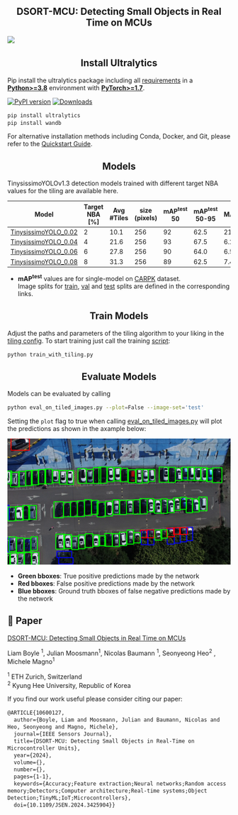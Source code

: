 
## <div align="center">DSORT-MCU: Detecting Small Objects in Real Time on MCUs</div>


<img width="1024" src="pics/tiling_method.png">

## <div align="center">Install Ultralytics</div>

Pip install the ultralytics package including all [requirements](https://github.com/ultralytics/ultralytics/blob/main/requirements.txt) in a [**Python>=3.8**](https://www.python.org/) environment with [**PyTorch>=1.7**](https://pytorch.org/get-started/locally/).

[![PyPI version](https://badge.fury.io/py/ultralytics.svg)](https://badge.fury.io/py/ultralytics) [![Downloads](https://static.pepy.tech/badge/ultralytics)](https://pepy.tech/project/ultralytics)

```bash
pip install ultralytics
pip install wandb
```

For alternative installation methods including Conda, Docker, and Git, please refer to the [Quickstart Guide](https://docs.ultralytics.com/quickstart).



## <div align="center">Models</div>

TinysissimoYOLOv1.3 detection models trained with different target NBA values for the tiling are available here.

| Model                                                                                                            | Target NBA <br>[%] | Avg #Tiles | size <br>(pixels) | mAP<sup>test</sup> <br>50 | mAP<sup>test</sup> <br>50-95 | MAE  |
|------------------------------------------------------------------------------------------------------------------|--------------------|------------|-------------------|---------------------------|------------------------------|------|
| [TinysissimoYOLO_0.02](https://github.com/mojulian/ultralytics/releases/download/0.1/TinyissimoYOLO_nba_0_02.pt) | 2                  | 10.1       | 256               | 92                        | 62.5                         | 21.2 |
| [TinysissimoYOLO_0.04](https://github.com/mojulian/ultralytics/releases/download/0.1/TinyissimoYOLO_nba_0_04.pt) | 4                  | 21.6       | 256               | 93                        | 67.5                         | 6.2  |
| [TinysissimoYOLO_0.06](https://github.com/mojulian/ultralytics/releases/download/0.1/TinyissimoYOLO_nba_0_06.pt) | 6                  | 27.8       | 256               | 90                        | 64.0                         | 6.5  |
| [TinysissimoYOLO_0.08](https://github.com/mojulian/ultralytics/releases/download/0.1/TinyissimoYOLO_nba_0_08.pt) | 8                  | 31.3       | 256               | 89                        | 62.5                         | 7.4  |

- **mAP<sup>test</sup>** values are for single-model on [CARPK](https://lafi.github.io/LPN/) dataset.
  <br>Image splits for [train](https://github.com/mojulian/ultralytics/releases/download/0.1/train_images.txt), [val](https://github.com/mojulian/ultralytics/releases/download/0.1/val_images.txt) and [test](https://github.com/mojulian/ultralytics/releases/download/0.1/test.txt) splits are defined in the corresponding links.



## <div align="center">Train Models</div>

Adjust the paths and parameters of the tiling algorithm to your liking in the [tiling config](tiling_config.yaml).
To start training just call the training [script](train_julian.py):

```bash
python train_with_tiling.py
```

## <div align="center">Evaluate Models</div>

Models can be evaluated by calling
```bash
python eval_on_tiled_images.py --plot=False --image-set='test'
```

Setting the `plot` flag to true when calling [eval_on_tiled_images.py](eval_on_tiled_images.py) will plot the predictions as shown in the axample below:

<img width="1024" src="pics/tinyYOLO_prediction.png">

- **Green bboxes**: True positive predictions made by the network
- **Red bboxes**: False positive predictions made by the network
- **Blue bboxes**: Ground truth bboxes of false negative predictions made by the network


## 📜 Paper

[DSORT-MCU: Detecting Small Objects in Real Time on MCUs](https://ieeexplore.ieee.org/stamp/stamp.jsp?tp=&arnumber=10600127)

 Liam Boyle <sup>1</sup>,
 Julian Moosmann<sup>1</sup>,
 Nicolas Baumann <sup>1</sup>, 
 Seonyeong Heo<sup>2</sup> ,
 Michele Magno<sup>1</sup>  <br>

<sup>1</sup> ETH Zurich, Switzerland  
<sup>2</sup> Kyung Hee University, Republic of Korea <br> 

If you find our work useful please consider citing our paper:
```
@ARTICLE{10600127,
  author={Boyle, Liam and Moosmann, Julian and Baumann, Nicolas and Heo, Seonyeong and Magno, Michele},
  journal={IEEE Sensors Journal}, 
  title={DSORT-MCU: Detecting Small Objects in Real-Time on Microcontroller Units}, 
  year={2024},
  volume={},
  number={},
  pages={1-1},
  keywords={Accuracy;Feature extraction;Neural networks;Random access memory;Detectors;Computer architecture;Real-time systems;Object Detection;TinyML;IoT;Microcontrollers},
  doi={10.1109/JSEN.2024.3425904}}
  ```